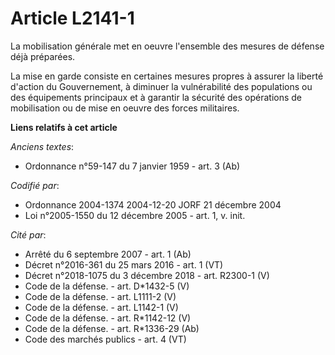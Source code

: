 # Article L2141-1

La mobilisation générale met en oeuvre l'ensemble des mesures de défense déjà préparées.

La mise en garde consiste en certaines mesures propres à assurer la liberté d'action du Gouvernement, à diminuer la
vulnérabilité des populations ou des équipements principaux et à garantir la sécurité des opérations de mobilisation ou de
mise en oeuvre des forces militaires.

**Liens relatifs à cet article**

_Anciens textes_:

  - Ordonnance n°59-147 du 7 janvier 1959 - art. 3 (Ab)

_Codifié par_:

  - Ordonnance 2004-1374 2004-12-20 JORF 21 décembre 2004
  - Loi n°2005-1550 du 12 décembre 2005 - art. 1, v. init.

_Cité par_:

  - Arrêté du 6 septembre 2007 - art. 1 (Ab)
  - Décret n°2016-361 du 25 mars 2016 - art. 1 (VT)
  - Décret n°2018-1075 du 3 décembre 2018 - art. R2300-1 (V)
  - Code de la défense. - art. D*1432-5 (V)
  - Code de la défense. - art. L1111-2 (V)
  - Code de la défense. - art. L1142-1 (V)
  - Code de la défense. - art. R*1142-12 (V)
  - Code de la défense. - art. R*1336-29 (Ab)
  - Code des marchés publics - art. 4 (VT)
